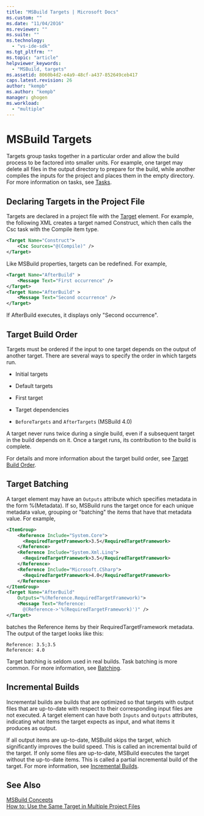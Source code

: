 ```yaml
---
title: "MSBuild Targets | Microsoft Docs"
ms.custom: ""
ms.date: "11/04/2016"
ms.reviewer: ""
ms.suite: ""
ms.technology: 
  - "vs-ide-sdk"
ms.tgt_pltfrm: ""
ms.topic: "article"
helpviewer_keywords: 
  - "MSBuild, targets"
ms.assetid: 8060b4d2-e4a9-48cf-a437-852649ceb417
caps.latest.revision: 26
author: "kempb"
ms.author: "kempb"
manager: ghogen
ms.workload: 
  - "multiple"
---
```

# MSBuild Targets
Targets group tasks together in a particular order and allow the build process to be factored into smaller units. For example, one target may delete all files in the output directory to prepare for the build, while another compiles the inputs for the project and places them in the empty directory. For more information on tasks, see [Tasks](../msbuild/msbuild-tasks.md).  
  
## Declaring Targets in the Project File  
 Targets are declared in a project file with the [Target](../msbuild/target-element-msbuild.md) element. For example, the following XML creates a target named Construct, which then calls the Csc task with the Compile item type.  
  
```xml  
<Target Name="Construct">  
    <Csc Sources="@(Compile)" />  
</Target>  
```  
  
 Like MSBuild properties, targets can be redefined. For example,  
  
```xml  
<Target Name="AfterBuild" >  
    <Message Text="First occurrence" />  
</Target>  
<Target Name="AfterBuild" >  
    <Message Text="Second occurrence" />  
</Target>  
```  
  
 If AfterBuild executes, it displays only "Second occurrence".  
  
## Target Build Order  
 Targets must be ordered if the input to one target depends on the output of another target. There are several ways to specify the order in which targets run.  
  
-   Initial targets  
  
-   Default targets  
  
-   First target  
  
-   Target dependencies  
  
-   `BeforeTargets` and `AfterTargets` (MSBuild 4.0)  
  
 A target never runs twice during a single build, even if a subsequent target in the build depends on it. Once a target runs, its contribution to the build is complete.  
  
 For details and more information about the target build order, see [Target Build Order](../msbuild/target-build-order.md).  
  
## Target Batching  
 A target element may have an `Outputs` attribute which specifies metadata in the form %(Metadata). If so, MSBuild runs the target once for each unique metadata value, grouping or "batching" the items that have that metadata value. For example,  
  
```xml  
<ItemGroup>  
    <Reference Include="System.Core">  
      <RequiredTargetFramework>3.5</RequiredTargetFramework>  
    </Reference>  
    <Reference Include="System.Xml.Linq">  
      <RequiredTargetFramework>3.5</RequiredTargetFramework>  
    </Reference>  
    <Reference Include="Microsoft.CSharp">  
      <RequiredTargetFramework>4.0</RequiredTargetFramework>  
    </Reference>  
</ItemGroup>  
<Target Name="AfterBuild"  
    Outputs="%(Reference.RequiredTargetFramework)">  
    <Message Text="Reference:  
      @(Reference->'%(RequiredTargetFramework)')" />  
</Target>  
```  
  
 batches the Reference items by their RequiredTargetFramework metadata. The output of the target looks like this:  
  
```  
Reference: 3.5;3.5  
Reference: 4.0  
```  
  
 Target batching is seldom used in real builds. Task batching is more common. For more information, see [Batching](../msbuild/msbuild-batching.md).  
  
## Incremental Builds  
 Incremental builds are builds that are optimized so that targets with output files that are up-to-date with respect to their corresponding input files are not executed. A target element can have both `Inputs` and `Outputs` attributes, indicating what items the target expects as input, and what items it produces as output.  
  
 If all output items are up-to-date, MSBuild skips the target, which significantly improves the build speed. This is called an incremental build of the target. If only some files are up-to-date, MSBuild executes the target without the up-to-date items. This is called a partial incremental build of the target. For more information, see [Incremental Builds](../msbuild/incremental-builds.md).  
  
## See Also  
 [MSBuild Concepts](../msbuild/msbuild-concepts.md)   
 [How to: Use the Same Target in Multiple Project Files](../msbuild/how-to-use-the-same-target-in-multiple-project-files.md)